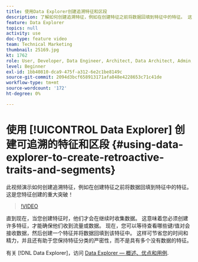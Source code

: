 ```yaml
---
title: 使用Data Explorer创建追溯特征和区段
description: 了解如何创建追溯特征，例如在创建特征之前将数据回填到特征中的特征。 这是您特征创建的重大突破！
feature: Data Explorer
topics: null
activity: use
doc-type: feature video
team: Technical Marketing
thumbnail: 25169.jpg
kt: 1762
role: User, Developer, Data Engineer, Architect, Data Architect, Admin, Leader
level: Beginner
exl-id: 1bb40810-dca9-475f-a312-6e2c1be8149c
source-git-commit: 2094d3bcf658913171afa848e4228653c71c41de
workflow-type: tm+mt
source-wordcount: '172'
ht-degree: 0%

---
```


# 使用 [!UICONTROL Data Explorer] 创建可追溯的特征和区段 {#using-data-explorer-to-create-retroactive-traits-and-segments}

此视频演示如何创建追溯特征，例如在创建特征之前将数据回填到特征中的特征。 这是您特征创建的重大突破！

>[!VIDEO](https://video.tv.adobe.com/v/25169/?quality=12)

直到现在，当您创建特征时，他们才会在继续时收集数据。 这意味着您必须创建许多特征，才能确保他们收到流量或数据。 现在，您可以等待查看哪些键/值对会接收数据，然后创建一个特征并将数据回填到该特征中。 这样可节省您的时间和精力，并且还有助于您保持特征分类的严密性，而不是具有多个没有数据的特征。

有关 [!DNL Data Explorer]，访问 [Data Explorer — 概述、优点和用例](https://experiencecloud.adobe.com/resources/help/en_US/aam/data-explorer.html).
